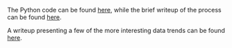 The Python code can be found [here](https://github.com/eskrav/udacity-data-analyst/blob/master/data-wrangling/wrangle_act.ipynb), while the brief writeup of the process can be found [here](https://eskrav.github.io/udacity-data-analyst/data-wrangling/wrangle_report.html).

A writeup presenting a few of the more interesting data trends can be found [here](https://eskrav.github.io/udacity-data-analyst/data-wrangling/act_report.html).
